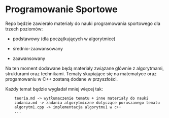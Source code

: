 # Programowanie Sportowe

Repo będzie zawierało materiały do nauki programowania sportowego dla trzech poziomów:
    
- podstawowy (dla początkujących w algorytmice)
    
- średnio-zaawansowany
    
- zaawansowany
    
Na ten moment dodawane będą materiały związane głównie z algorytmami, strukturami oraz technikami. Tematy skupiające się na matematyce oraz progamowaniu w C++ zostaną dodane w przyszłości.

Każdy temat będzie wygladał mniej więcej tak:
```
    teoria.md -> wytłumaczenie tematu + inne materiały do nauki
    zadania.md -> zadania algorytmiczne dotyczące poruszanego tematu
    algorytm1.cpp -> implementacja algorytmu1 w c++
    ...
```
